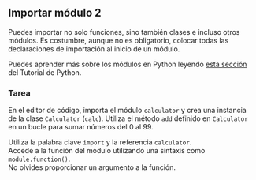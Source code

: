## Importar módulo 2

Puedes importar no solo funciones, sino también clases e incluso otros módulos. Es costumbre, aunque no es obligatorio, colocar todas las declaraciones de importación al inicio de un módulo.

Puedes aprender más sobre los módulos en Python leyendo [esta sección](https://docs.python.org/3/tutorial/modules.html) del Tutorial de Python.

### Tarea
En el editor de código, importa el módulo `calculator` y crea una instancia de la clase `Calculator` (`calc`). Utiliza el método `add` definido en `Calculator` en un bucle para sumar números del 0 al 99.

<div class='hint'>Utiliza la palabra clave <code>import</code> y la referencia <code>calculator</code>.</div>
<div class='hint'>Accede a la función del módulo utilizando una sintaxis como <code>module.function()</code>.</div>
<div class="hint">No olvides proporcionar un argumento a la función.</div>
